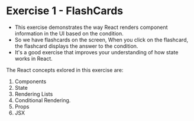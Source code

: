 # Exercise 1 - FlashCards

- This exercise demonstrates the way React renders component information in the UI based on the condition.
- So we have flashcards on the screen, When you click on the flashcard, the flashcard displays the answer to the condition.
- It's a good exercise that improves your understanding of how state works in React.

The React concepts exlored in this exercise are:

1. Components
2. State
3. Rendering Lists
4. Conditional Rendering.
5. Props
6. JSX
